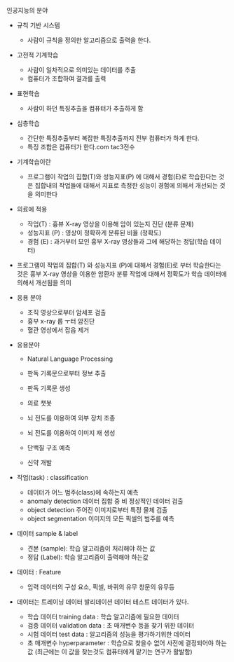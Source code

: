 인공지능의 분야

- 규칙 기반 시스템
    - 사람이 규칙을 정의한 알고리즘으로 출력을 한다.
- 고전적 기계학습
    - 사람이 일차적으로 의미있는 데이터를 추출
    - 컴퓨터가 조합하여 결과를 출력

- 표현학습
    - 사람이 하던 특징추출을 컴퓨터가 추출하게 함

- 심층학습
    - 간단한 특징추출부터 복잡한 특징추출까지 전부 컴퓨터가 하게 한다.
    - 특징 조합은 컴퓨터가 한다.com tac3전수

- 기계학습이란

    - 프로그램이 작업의 집합(T)와 성능지표(P) 에 대해서 경험(E)로 학습한다는 것은 집합내의 작업들에 대해서 지표로 측정한 성능이 경험에 의해서 개선되는 것을 의미한다

- 의료에 적용
    - 작업(T) : 흉뷰 X-ray 영상을 이용해 암이 있는지 진단 (분류 문제)
    - 성능지표 (P) : 영상이 정확하게 분류된 비율 (정확도)
    - 경험 (E) : 과거부터 모인 흉부 X-ray 영상들과 그에 해당하는 정답(학습 데이터)

- 프로그램이 작업의 집합(T) 와 성능지표 (P)에 대해서 경험(E)로 부터 학습한다는 것은 흉부 X-ray 영상을 이용한 암환자 분류 작업에 대해서 정확도가 학습 데이터에 의해서 개선됨을 의미

- 응용 분야

    - 조직 영상으로부터 암세포 검출
    - 흉부 x-ray 롭 ㅜ터 암진단
    - 혈관 영상에서 잡읍 제거

- 응용분야
    - Natural Language Processing
    - 판독 기록문으로부터 정보 추출
    - 판독 기록문 생성
    - 의료 챗봇
    - 뇌 전도를 이용하여 외부 장치 조종
    - 뇌 전도를 이용하여 이미지 재 생성

    - 단백질 구조 예측
    - 신약 개발

- 작업(task) : classification
    - 데이터가 어느 범주(class)에 속하는지 예측 
    - anomaly detection 데이터 집합 중 비 정상적인 데이터 검출
    - object detection 주어진 이미지로부터 특정 물체 검출
    - object segmentation 이미지의 모든 픽셀의 범주를 예측

- 데이터 sample & label

    - 견본 (sample): 학습 알고리즘이 처리해야 하는 값
    - 정답 (Label): 학습 알고리즘이 출력해야 하는값

- 데이터 : Feature
    - 입력 데이터의 구성 요소, 픽셀, 바퀴의 유무 창문의 유무등

- 데이터는 트레이닝 데이터 발리데이션 데이터 테스트 데이터가 있다.

    - 학습 데이터 training data     : 학습 알고리즘에 필요한 데이터
    - 검증 데이터 validation data   : 초 매개변수 등을 찾기 위한 데이터
    - 시험 데이터 test data         : 알고리즘의 성능을 평가하기위한  데이터
    - 초 매개변수 hyperparameter    : 학습으로 찾을수 없어 사전에 결정되어야 하는 값 (최근에는 이 값을 찾는것도 컴퓨터에게 맡기는 연구가 활발함)